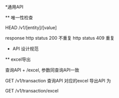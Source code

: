 
*通用API

** 唯一性检查

HEAD /v1/[entity]/[value]

response 
  http status 200 不重复
  http status 409  重复
  
* API 设计规范

** excel导出

查询API + /excel, 参数同查询API一致


GET /v1/transaction   查询API
对应的excel 导出API 为

GET /v1/transaction/excel